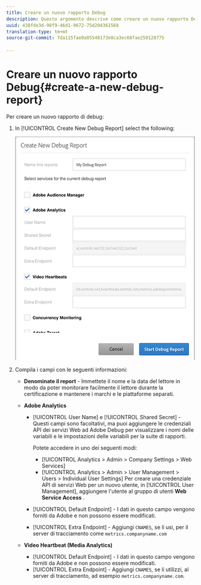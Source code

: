 ```yaml
---
title: Creare un nuovo rapporto Debug
description: Questo argomento descrive come creare un nuovo rapporto Debug.
uuid: 438fde3d-98f9-46d1-9672-75d204361568
translation-type: tm+mt
source-git-commit: 7da115fae0a05548173e8ca3ec68fae250128775

---
```



# Creare un nuovo rapporto Debug{#create-a-new-debug-report}

Per creare un nuovo rapporto di debug:

1. In [!UICONTROL Create New Debug Report] select the following:

   ![](assets/create-new-debug-report.png)

1. Compila i campi con le seguenti informazioni:

   * **Denominate il report** - Immettete il nome e la data del lettore in modo da poter monitorare facilmente il lettore durante la certificazione e mantenere i marchi e le piattaforme separati.
   * **Adobe Analytics**

      * [!UICONTROL User Name] e [!UICONTROL Shared Secret] - Questi campi sono facoltativi, ma puoi aggiungere le credenziali API dei servizi Web ad Adobe Debug per visualizzare i nomi delle variabili e le impostazioni delle variabili per la suite di rapporti.

         Potete accedere in uno dei seguenti modi:

         * [!UICONTROL Analytics > Admin > Company Settings > Web Services]
         * [!UICONTROL Analytics > Admin > User Management > Users > Individual User Settings] Per creare una credenziale API di servizi Web per un nuovo utente, in [!UICONTROL User Management], aggiungere l'utente al gruppo di utenti **Web Service Access** .
      * [!UICONTROL Default Endpoint] - I dati in questo campo vengono forniti da Adobe e non possono essere modificati.
      * [!UICONTROL Extra Endpoint] - Aggiungi `CNAMES`, se li usi, per il server di tracciamento come `metrics.companyname.com`
   * **Video Heartbeat (Media Analytics)**

      * [!UICONTROL Default Endpoint] - I dati in questo campo vengono forniti da Adobe e non possono essere modificati.
      * [!UICONTROL Extra Endpoint] - Aggiungi `CNAMES`, se li utilizzi, al server di tracciamento, ad esempio `metrics.companyname.com`.



